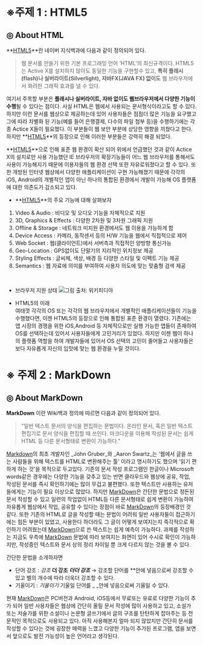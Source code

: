 **※주제 1 : HTML5**
===============================

**◎ About HTML**
-------------------
**[HTML5](http://terms.naver.com/entry.nhn?docId=20851&cid=917&categoryId=917)**란 네이버 지식백과에 다음과 같이 정의되어 있다.
>웹 문서를 만들기 위한 기본 프로그래밍 언어 ‘HTML’의 최신규격이다. HTML5는 Active X를 설치하지 않아도 동일한 기능을 
구현할수 있고, **특히 플래시(flash)나 실버라이트(Silverlight), 자바FX(JAVA FX) 없이도** 웹 브라우저에서 화려한 
그래픽 효과를 낼 수 있다.

여기서 주목할 부분은 **플래시나 실버라이트, 자바 없이도 웹브라우저에서 다양한 기능이 수행**될 수 있다는 점이다. 
사실 HTML은 웹에서 사용되는 문서형식이라고도 할 수 있다. 하지만 이런 문서를 웹상으로 제공하는데 있어 
사용자들은 점점더 많은 기능을 요구했고 그에 따라 차별화 된 기능(예를 들어 은행결제, 다수의 파일 첨부 등)을 
수행하기에는 각종 Actice X들이 필요했다. 이 부분들이 웹 보안 부분에 상당한 영향을 끼쳤다고 한다. 
하지만 **[HTML5](http://terms.naver.com/entry.nhn?docId=20851&cid=917&categoryId=917)**의 등장으로 인해 이러한 부분들은 강력히 해결 되었다.



**[HTML5](http://terms.naver.com/entry.nhn?docId=20851&cid=917&categoryId=917)**으로 인해 표준 웹 환경이 확산 되어 위에서 언급했던 것과 같이 Actice X의 설치로만 사용 가능했던 IE 브라우저의 
확장기능들이 어느 웹 브라우저를 통해서도 사용이 가능해지기 때문에 이용자들의 웹 환경 선택 또한 자유로워졌다고 할 수 있다. 
또한 개방된 인터넷 웹상에서 다양한 애플리케이션이 구현 가능해졌기 때문에 각각의 iOS, Android의 개별적인 앱이 아닌 
하나의 통합된 환경에서 개발이 가능해 OS 플랫폼에 대한 의존도가 감소되고 있다.



- **[HTML5](http://terms.naver.com/entry.nhn?docId=20851&cid=917&categoryId=917)**의 주요 기능에 대해 살펴보자<br>
1) Video & Audio : 비디오 및 오디오 기능을 자체적으로 지원<br>
2) 3D, Graphics & Effects : 다양한 2차원 및 3차원 그래픽 지원<br>
3) Offline & Storage : 네트워크 미지원 환경에서도 웹 이용을 가능하게 함<br>
4) Device Access : 카메라, 동작센서 등의 H/W 기능을 웹에서 직접적으로 제어<br>
5) Web Socket : 웹(클라이언트)에서 서버측과 직접적인 양방향 통신가능<br>
6) Geo-Location : GPS없이도 단말기의 지리적인 위치정보 제공<br>
7) Styling Effects : 글씨체, 색상, 배경 등 다양한 스타일 및 이펙트 기능 제공<br>
8) Semantics : 웹 자료에 의미를 부여하여 사용자 의도에 맞는 맞춤형 검색 제공<br>
<br>


- 브라우저 지원 상태
 ![그림](http://postfiles8.naver.net/20140402_135/rlaghksdlr_1396449017308lc5Tr_JPEG/aa.jpg?type=w3 )
 출처: 위키피디아

- HTML5의 미래<br>
 여태껏 각각의 OS 또는 각각의 웹 브라우저에서 개별적인 애플리케이션들이 기능을 수행했다면, 이젠 HTML5의 등장으로 인해 통합된 표준 환경이 
열렸다. 기존에는 앱 시장의 경쟁을 위한 iOS,Android 등 자체적으로만 실행 가능한 앱들이 존재하여 OS를 선택하는데 있어서 사용자들에게 고민거리가 있었다. 하지만 이젠 웹이 하나의 플랫폼 역할을 하여 개발자들에 있어서 OS 선택의 고민이 줄어들고 사용자들은 보다 자유롭게 자신의 입맛에 
맞는 웹 환경을 누릴 것이다. 


**※ 주제 2 : MarkDown**
============================

**◎  About MarkDown**
----------------------------

**MarkDown** 이란 Wiki백과 정의에 따르면 다음과 같이 정의되어 있다. 
>"일반 텍스트 문서의 양식을 편집하는 문법이다. 
온라인 문서, 혹은 일반 텍스트 편집기로 문서 양식을 편집할 때 쓰인다. 
마크다운을 이용해 작성된 문서는 쉽게 HTML 등 다른 문서형태로 변환이 가능하다." 

[Markdown](http://ko.wikipedia.org/wiki/%EB%A7%88%ED%81%AC%EB%8B%A4%EC%9A%B4)의 최초 개발자인 _John Gruber_와 _Aaron Swartz_는 '웹에서 글을 쓰는 사람들을 위해 텍스트를 HTML로 변환해주는 툴' 이라고 명시하기도 했으며 '읽기 편하게 하는 것'을 목적으로 두고있다. 기존의 문서 작성 프로그램인 한글이나 Microsoft words같은 경우에는 다양한 기능을 갖추고 있는 반면 클라우드와 웹상에 공유, 작업, 작성된 문서를 즉시 확인하기에는 많이 무겁고 불편했다. 또한 텍스트만 사용하는 유저들에게는 기능이 필요 이상으로 많았다. 
하지만 [MarkDown](http://ko.wikipedia.org/wiki/%EB%A7%88%ED%81%AC%EB%8B%A4%EC%9A%B4)은 간단한 문법으로 정돈된 문서 작성할 수 있고 일련의 작업없이 HTML등 다른 문서형태로 쉽게 변환이 가능하여 자유롭게 웹상에서 작업, 공유할 수 있다는 장점이 바로 [MarkDown](http://ko.wikipedia.org/wiki/%EB%A7%88%ED%81%AC%EB%8B%A4%EC%9A%B4)의 등장배경인 것 같다. 또한 기존의 HTML로 글을 작성할 때는 문법이 어려워 일반 사용자들이 접근하기에는 힘든 부분이 있었고, 사용한다 하더라도 그 글이 어떻게 보여지는지 즉각적으로 확인하기 어려웠는데 [MarkDown](http://ko.wikipedia.org/wiki/%EB%A7%88%ED%81%AC%EB%8B%A4%EC%9A%B4)으로 쓴 텍스트는 쉽게 예측이 가능하다.
과제를 작성하는 지금도 우측에 [MarkDown](http://ko.wikipedia.org/wiki/%EB%A7%88%ED%81%AC%EB%8B%A4%EC%9A%B4) 문법에 따라 보여지는 화면이 있어 수시로 확인이 가능하지만, 작성중인 텍스트와 문서 상의 정리 차이일 뿐 크게 다르지 않는 것을 볼 수 있다. 

간단한 문법을 소개하자면 
* 단어 강조 : *강조*     **더 강조**  ***더더 강조***  →    강조할 단어를 **안에 넣음으로써 강조할 수 있고 별의 개수에 따라 더욱더 강조할 수 있다.
* 기울이기 : _기울이기_   기울일 단어를 _ _안에 넣음으로써 기울일 수 있다.

현재 [MarkDown](http://ko.wikipedia.org/wiki/%EB%A7%88%ED%81%AC%EB%8B%A4%EC%9A%B4)은 PC버전과 Android, iOS등에서 무료또는 유료로 다양한 기능이 추가 되어 일반 사용자들은 웹상에 간단히 올릴 문서 작성에 
많이 사용하고 있고, 소설가 또는 저술가를 위한 소설이나 논문형 글쓰기에서 글의 구조를 탄탄하게 잡아주는 등 전문적인 목적으로도 사용되고 있다. 
아직 사용해본지 얼마 되지 않았지만 간단히 문서를 작성할 수 있다는 것에 굉장한 매력을 느꼈고 다양한 기능이 추가된 프로그램, 앱을 보면서
앞으로도 발전 가능성이 높은 언어라고 생각된다.
